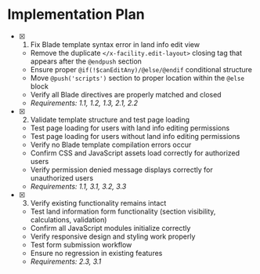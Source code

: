 # Implementation Plan

- [x] 1. Fix Blade template syntax error in land info edit view
  - Remove the duplicate `</x-facility.edit-layout>` closing tag that appears after the `@endpush` section
  - Ensure proper `@if(!$canEditAny)/@else/@endif` conditional structure
  - Move `@push('scripts')` section to proper location within the `@else` block
  - Verify all Blade directives are properly matched and closed
  - _Requirements: 1.1, 1.2, 1.3, 2.1, 2.2_

- [x] 2. Validate template structure and test page loading
  - Test page loading for users with land info editing permissions
  - Test page loading for users without land info editing permissions  
  - Verify no Blade template compilation errors occur
  - Confirm CSS and JavaScript assets load correctly for authorized users
  - Verify permission denied message displays correctly for unauthorized users
  - _Requirements: 1.1, 3.1, 3.2, 3.3_

- [x] 3. Verify existing functionality remains intact
  - Test land information form functionality (section visibility, calculations, validation)
  - Confirm all JavaScript modules initialize correctly
  - Verify responsive design and styling work properly
  - Test form submission workflow
  - Ensure no regression in existing features
  - _Requirements: 2.3, 3.1_